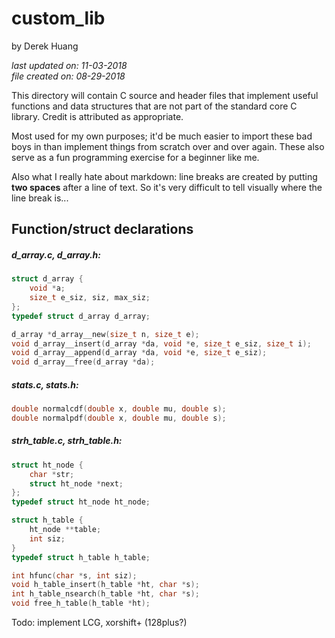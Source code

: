 # custom_lib

by Derek Huang

_last updated on: 11-03-2018_  
_file created on: 08-29-2018_

This directory will contain C source and header files that implement useful functions and data structures that are not part of the standard core C library. Credit is attributed as appropriate.

Most used for my own purposes; it'd be much easier to import these bad boys in than implement things from scratch over and over again. These also serve as a fun programming exercise for a beginner like me.

Also what I really hate about markdown: line breaks are created by putting __two spaces__ after a line of text. So it's very difficult to tell visually where the line break is...

## Function/struct declarations

##### d_array.c, d_array.h:

```c
struct d_array {
    void *a;
    size_t e_siz, siz, max_siz;
};
typedef struct d_array d_array;

d_array *d_array__new(size_t n, size_t e);
void d_array__insert(d_array *da, void *e, size_t e_siz, size_t i);
void d_array__append(d_array *da, void *e, size_t e_siz);
void d_array__free(d_array *da);
```

##### stats.c, stats.h:

```c
double normalcdf(double x, double mu, double s);
double normalpdf(double x, double mu, double s);
```

##### strh_table.c, strh_table.h:

```c
struct ht_node {
    char *str;
    struct ht_node *next;
};
typedef struct ht_node ht_node;

struct h_table {
    ht_node **table;
    int siz;
}
typedef struct h_table h_table;

int hfunc(char *s, int siz);
void h_table_insert(h_table *ht, char *s);
int h_table_nsearch(h_table *ht, char *s);
void free_h_table(h_table *ht);
```

Todo: implement LCG, xorshift+ (128plus?)




